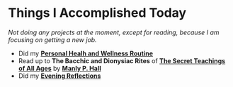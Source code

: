 # Things I Accomplished Today

_Not doing any projects at the moment, except for reading, because I am focusing on getting a new job._

- Did my **[Personal Healh and Wellness Routine](../../routines/2024/personal-health-and-wellness-routine-2024-week-17.md)**
- Read up to **The Bacchic and Dionysiac Rites** of **[The Secret Teachings of All Ages](https://www.goodreads.com/book/show/183683.The_Secret_Teachings_of_All_Ages)** by **[Manly P. Hall](https://www.goodreads.com/author/show/40220.Manly_P_Hall)**
- Did my **[Evening Reflections](../../routines/evening-reflections.md)**
